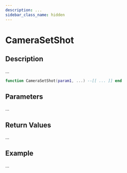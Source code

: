 ```yaml
---
description: ...
sidebar_class_name: hidden
---
```


# CameraSetShot

## Description

...

```lua
function CameraSetShot(param1, ...) --[[ ... ]] end
```

## Parameters

...

## Return Values

...

## Example

...


